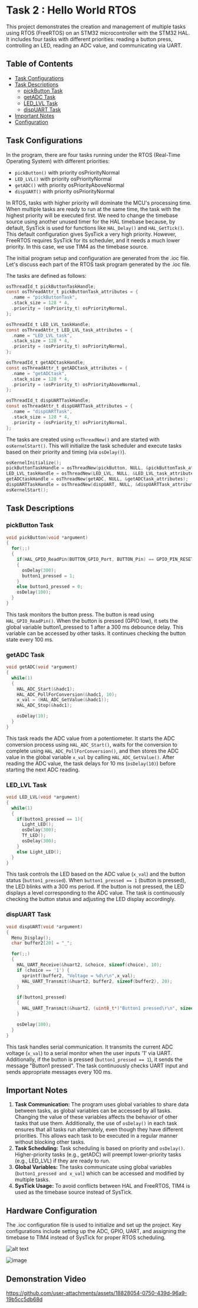 # Task 2 : Hello World RTOS

This project demonstrates the creation and management of multiple tasks using RTOS (FreeRTOS) on an STM32 microcontroller with the STM32 HAL. It includes four tasks with different priorities: reading a button press, controlling an LED, reading an ADC value, and communicating via UART.

## Table of Contents

- [Task Configurations](#task-configurations)
- [Task Descriptions](#task-descriptions)
  - [pickButton Task](#pickbutton-task)
  - [getADC Task](#getadc-task)
  - [LED_LVL Task](#led_lvl-task)
  - [dispUART Task](#disp_uart-task)
- [Important Notes](#important-notes)
- [Configuration](#configuration)

## Task Configurations

In the program, there are four tasks running under the RTOS (Real-Time Operating System) with different priorities:

- `pickButton()` with priority osPriorityNormal
- `LED_LVL()` with priority osPriorityNormal
- `getADC()` with priority osPriorityAboveNormal
- `dispUART()` with priority osPriorityNormal

In RTOS, tasks with higher priority will dominate the MCU's processing time. When multiple tasks are ready to run at the same time, the task with the highest priority will be executed first. We need to change the timebase source using another unused timer for the HAL timebase because, by default, SysTick is used for functions like `HAL_Delay()` and `HAL_GetTick()`. This default configuration gives SysTick a very high priority. However, FreeRTOS requires SysTick for its scheduler, and it needs a much lower priority. In this case, we use TIM4 as the timebase source.

The initial program setup and configuration are generated from the .ioc file. Let's discuss each part of the RTOS task program generated by the .ioc file.

The tasks are defined as follows:

```c
osThreadId_t pickButtonTaskHandle;
const osThreadAttr_t pickButtonTask_attributes = {
  .name = "pickButtonTask",
  .stack_size = 128 * 4,
  .priority = (osPriority_t) osPriorityNormal,
};

osThreadId_t LED_LVL_taskHandle;
const osThreadAttr_t LED_LVL_task_attributes = {
  .name = "LED_LVL_task",
  .stack_size = 128 * 4,
  .priority = (osPriority_t) osPriorityNormal,
};

osThreadId_t getADCtaskHandle;
const osThreadAttr_t getADCtask_attributes = {
  .name = "getADCtask",
  .stack_size = 128 * 4,
  .priority = (osPriority_t) osPriorityAboveNormal,
};

osThreadId_t dispUARTTaskHandle;
const osThreadAttr_t dispUARTTask_attributes = {
  .name = "dispUARTTask",
  .stack_size = 128 * 4,
  .priority = (osPriority_t) osPriorityNormal,
};
```

The tasks are created using `osThreadNew()` and are started with `osKernelStart()`. This will initialize the task scheduler and execute tasks based on their priority and timing (via `osDelay()`).

```c
osKernelInitialize();
pickButtonTaskHandle = osThreadNew(pickButton, NULL, &pickButtonTask_attributes);
LED_LVL_taskHandle = osThreadNew(LED_LVL, NULL, &LED_LVL_task_attributes);
getADCtaskHandle = osThreadNew(getADC, NULL, &getADCtask_attributes);
dispUARTTaskHandle = osThreadNew(dispUART, NULL, &dispUARTTask_attributes);
osKernelStart();
```

## Task Descriptions

### pickButton Task

```c
void pickButton(void *argument)
{
  for(;;)
  {
    if(HAL_GPIO_ReadPin(BUTTON_GPIO_Port, BUTTON_Pin) == GPIO_PIN_RESET)
    {
      osDelay(300);
      button1_pressed = 1;
    }
    else button1_pressed = 0;
    osDelay(100);
  }
}
```

This task monitors the button press. The button is read using `HAL_GPIO_ReadPin()`. When the button is pressed (GPIO low), it sets the global variable button1_pressed to 1 after a 300 ms debounce delay. This variable can be accessed by other tasks. It continues checking the button state every 100 ms.

### getADC Task

```c
void getADC(void *argument)
{
  while(1)
  {
    HAL_ADC_Start(&hadc1);
    HAL_ADC_PollForConversion(&hadc1, 10);
    x_val = (HAL_ADC_GetValue(&hadc1));
    HAL_ADC_Stop(&hadc1);

    osDelay(10);
  }
}
```

This task reads the ADC value from a potentiometer. It starts the ADC conversion process using `HAL_ADC_Start()`, waits for the conversion to complete using `HAL_ADC_PollForConversion()`, and then stores the ADC value in the global variable `x_val` by calling `HAL_ADC_GetValue()`. After reading the ADC value, the task delays for 10 ms (`osDelay(10)`) before starting the next ADC reading.

### LED_LVL Task

```c
void LED_LVL(void *argument)
{
  while(1)
  {
    if(button1_pressed == 1){
      Light_LED();
      osDelay(300);
      Tf_LED();
      osDelay(300);
    }
    else Light_LED();
  }
}
```

This task controls the LED based on the ADC value (`x_val`) and the button status (`button1_pressed`). When `button1_pressed == 1` (button is pressed), the LED blinks with a 300 ms period. If the button is not pressed, the LED displays a level corresponding to the ADC value. The task is continuously checking the button status and adjusting the LED display accordingly.

### dispUART Task

```c
void dispUART(void *argument)
{
  Menu_Display();
  char buffer2[20] = "_";

  for(;;)
  {
    HAL_UART_Receive(&huart2, &choice, sizeof(choice), 10);
    if (choice == '1') {
      sprintf(buffer2, "Voltage = %d\r\n",x_val);
      HAL_UART_Transmit(&huart2, buffer2, sizeof(buffer2), 20);
    }

    if(button1_pressed)
    {
      HAL_UART_Transmit(&huart2, (uint8_t*)"Button1 pressed\r\n", sizeof("Button1 pressed\r\n"), 10);
    }

    osDelay(100);
  }
}
```

This task handles serial communication. It transmits the current ADC voltage (`x_val`) to a serial monitor when the user inputs '1' via UART. Additionally, if the button is pressed (`button1_pressed == 1`), it sends the message "Button1 pressed". The task continuously checks UART input and sends appropriate messages every 100 ms.

## Important Notes
1. **Task Communication:** The program uses global variables to share data between tasks, as global variables can be accessed by all tasks. Changing the value of these variables affects the behavior of other tasks that use them. Additionally, the use of `osDelay()` in each task ensures that all tasks run alternately, even though they have different priorities. This allows each task to be executed in a regular manner without blocking other tasks.
2. **Task Scheduling:** Task scheduling is based on priority and `osDelay()`. Higher-priority tasks (e.g., getADC) will preempt lower-priority tasks (e.g., LED_LVL) if they are ready to run.
3. **Global Variables:** The tasks communicate using global variables (`button1_pressed and x_val`) which can be accessed and modified by multiple tasks.
4. **SysTick Usage:** To avoid conflicts between HAL and FreeRTOS, TIM4 is used as the timebase source instead of SysTick.


## Hardware Configuration
The .ioc configuration file is used to initialize and set up the project. Key configurations include setting up the ADC, GPIO, UART, and assigning the timebase to TIM4 instead of SysTick for proper RTOS scheduling.

![alt text](https://github.com/yogadana/Real-Time-Operating-System-Subject/blob/main/task2_Hello_World_RTOS/ioc.png?raw=true "ioc")

![image](https://github.com/user-attachments/assets/d644f3a2-7c7f-4795-a54b-40a0f66d3b7d)

## Demonstration Video

https://github.com/user-attachments/assets/18828054-0750-439d-96a9-19b5cc5db68d



